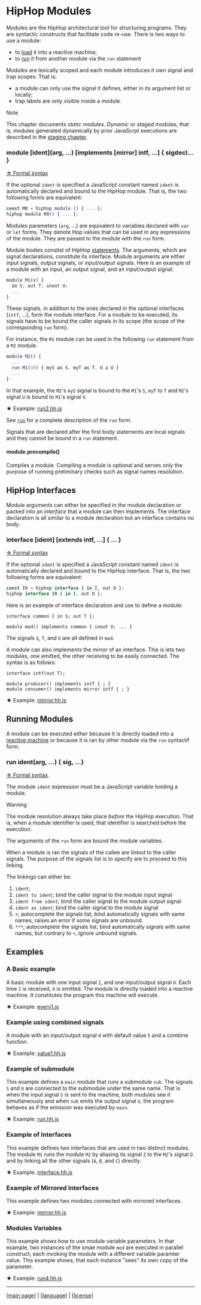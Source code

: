 <!-- ${ var doc = require( "hopdoc" ) }
${ var path = require( "path" ) }
${ var ROOT = path.dirname( module.filename ) } -->

HipHop Modules
==============

Modules are the HipHop architectural tool for structuring programs. 
They are syntactic constructs that facilitate code re-use. There is
two ways to use a module:

  * to [load](./.api.md) it into a reactive machine;
  * to [run](#run) it from another module via the `run` statement

Modules are lexically scoped and each module introduces it own signal
and trap scopes. That is:

  * a module can only use the signal it defines, either in its 
  argument list or locally;
  * trap labels are only visible inside a module.

> [!NOTE]
> This chapter documents _static_ modules. _Dynamic_ or _staged_ modules, 
> that is, modules generated dynamically by prior JavaScrpt executions
> are described in the [staging chapter](../staging.md).


### module [ident](arg, ...) [implements [mirror] intf, ...] { sigdecl... } ###
<!-- [:@glyphicon glyphicon-tag syntax] -->

[&#x2606; Formal syntax](../syntax/syntax.md#HHModule)

If the optional `ident` is specified a JavaScript constant named
`ident` is automatically declared and bound to the HipHop module.
That is, the two following forms are equivalent:

```javascript
const M0 = hiphop module () { ... };
hiphop module M0() { ... };
```

Modules parameters (`arg`, ...) are equivalent to variables declared
with `var` or `let` forms. They denote Hop values that can be used in
any expressions of the module.  They are passed to the module with the
`run` form.

Module bodies constist of HipHop
[statements](../syntax/syntax.md#HHStatement). The arguments, which are
signal declarations, constitute its interface. Module arguments are
either _input_ signals, _output_ signals, or _input/output_
signals. Here is an example of a module with an input, an output
signal, and an input/output signal:

```javascript
module M1(x) {
  in S; out T; inout U;
  ...
}
```

These signals, in addition to the ones declared in the optional
interfaces (`intf`, ...), form the module interface. For a
module to be executed, its signals have to be bound the
caller signals in its scope (the scope of the corresponding
`run` form).

For instance, the `M1` module can be used in the following
`run` statement from a `M2` module.

```javascript
module M2() {
  ...
  run M1(10) { myS as S, myT as T, U a U }
  ...
}
```

In that example, the `M2`'s `myS` signal is bound to
the `M1`'s `S`, `myT` to `T` and `M2`'s signal `U` is
bound to `M1`'s signal `U`.

&#x2605; Example: [run2.hh.js](../../test/run2.hh.js)

See [`run`](#running-modules) for a complete description
of the `run` form.

Signals that are declared after the first body statements are
local signals and they cannot be bound in a `run` statement.

#### module.precompile() ####

Compiles a module. Compiling a module is optional and serves only the
purpose of running preliminary checks such as signal names resolution.


HipHop Interfaces
-----------------

Module arguments can either be specified in the module declaration
or packed into an _interface_ that a module can then implements. 
The interface declaration is all similar to a module declaration but an
interface contains no body.

### interface [ident] [extends intf, ...] { ... } ###
<!-- [:@glyphicon glyphicon-tag syntax] -->

[&#x2606; Formal syntax](../syntax/syntax.md#HHInterface)

If the optional `ident` is specified a JavaScript constant named
`ident` is automatically declared and bound to the HipHop interface.
That is, the two following forms are equivalent:

```javascript
const I0 = hiphop interface { in I, out O };
hiphop interface I0 { in I, out O };
```

Here is an example of interface declaration and use to define a module:

```hiphop
interface common { in S; out T };

module mod() implements common { inout U; ... }
```

The signals `S`, `T`, and `U` are all defined in `mod`.

A module can also implements the _mirror_ of an interface. This is lets two
modules, one emitted, the other receiving to be easily connected. The syntax
is as follows:

```hiphop
interface intf(out T);

module producer() implements intf { ; }
module consumer() implements mirror intf { ; }
```

&#x2605; Example: [imirror.hh.js](../../test/imirror.hh.js)


Running Modules
---------------

A module can be executed either because it is directly loaded into a
[reactive machine](./api.html) or because it is ran by other module
via the `run` syntactif form.

### run ident(arg, ...) { sig, ...} ###
<!-- [:@glyphicon glyphicon-tag syntax] -->

[&#x2606; Formal syntax](../syntax/syntax.md#HHRun). 

The module `ident` expression must be a JavaScript variable
holding a module.


> [!WARNING]
> The module resolution always take place *before* the HipHop execution. That is, when a 
> module identifier is used, that identifier is searched before the execution.

The arguments of the `run` form are bound the module variables.

When a module is ran the signals of the callee are _linked_ to the
caller signals. The purpose of the signals list is to specify are to
proceed to this linking.

The linkings can either be:

  1. `ident`; 
  2. `ident to ident`; bind the caller signal to the module input signal
  3. `ident from ident`; bind the caller signal to the module output signal
  4. `ident as ident`; bind the caller signal to the module signal
  5. `+`; autocomplete the signals list, bind automatically signals with
      same names, raises an error if some signals are unbound.
  6. `***`; autocomplete the signals list, bind automatically signals with
      same names, but contrary to `+`, ignore unbound signals.


Examples
--------

### A Basic example ###

A basic module with one input signal `I`, and one input/output signal `O`.
Each time `I` is received, `O` is emitted. The module is directly loaded
into a reactive machine. It constitutes the program this machine will
execute.

&#x2605; Example: [every1.js](../../test/every1.hh.js)


### Example using combined signals ###

A module with an input/output signal `O` with default value `5`
and a combine function.

&#x2605; Example: [value1.hh.js](../../test/value1.hh.js)


### Example of submodule ###

This example defines a `main` module that runs a submodule `sub`.  The
signals `S` and `U` are connected to the submodule under the same
name. That is when the input signal `S` is sent to the machine, both
modules see it simultaneously and when `sub` emits the output signal
`U`, the program behaves as if the emission was executed by `main`.

&#x2605; Example: [run.hh.js](../../test/run.hh.js)


### Example of Interfaces ###

This example defines two interfaces that are used in two distinct modules.
The module `M1` runs the module `M2` by aliasing its signal `Z` to the 
`M2`'s signal `D` and by linking all the other signals (`A`, `B`, and `C`)
directly.

&#x2605; Example: [interface.hh.js](../../test/interface.hh.js)


### Example of Mirrored Interfaces ###

This example defines two modules connected with mirrored interfaces.

&#x2605; Example: [imirror.hh.js](../../test/imirro.hh.js)

### Modules Variables ###

This example shows how to use module variable parameters. In that example,
two instances of the smae module `mod` are executed in parallel construct,
each invoking the module with a different variable paramter value. This
example shows, that each instance "sees" its own copy of the parameter.

&#x2605; Example: [run4.hh.js](../../test/run4.hh.js)



- - - - - - - - - - - - - - - - - - - - - - - - - - - - - - - - - - - - - - - - -
[[main page]](./README.md) | [[language]](../_lang.md) | [[license]](../license.md)

